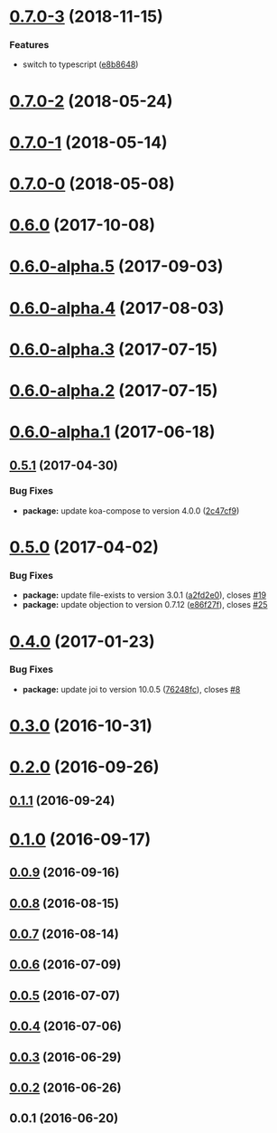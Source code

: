 # [0.7.0-3](https://github.com/komapijs/komapi/compare/v0.7.0-2...v0.7.0-3) (2018-11-15)


### Features

* switch to typescript ([e8b8648](https://github.com/komapijs/komapi/commit/e8b8648))



# [0.7.0-2](https://github.com/komapijs/komapi/compare/v0.7.0-1...v0.7.0-2) (2018-05-24)



# [0.7.0-1](https://github.com/komapijs/komapi/compare/v0.7.0-0...v0.7.0-1) (2018-05-14)



# [0.7.0-0](https://github.com/komapijs/komapi/compare/v0.6.0...v0.7.0-0) (2018-05-08)



# [0.6.0](https://github.com/komapijs/komapi/compare/v0.6.0-alpha.5...v0.6.0) (2017-10-08)



# [0.6.0-alpha.5](https://github.com/komapijs/komapi/compare/v0.6.0-alpha.4...v0.6.0-alpha.5) (2017-09-03)



# [0.6.0-alpha.4](https://github.com/komapijs/komapi/compare/v0.6.0-alpha.3...v0.6.0-alpha.4) (2017-08-03)



# [0.6.0-alpha.3](https://github.com/komapijs/komapi/compare/v0.6.0-alpha.2...v0.6.0-alpha.3) (2017-07-15)



# [0.6.0-alpha.2](https://github.com/komapijs/komapi/compare/v0.6.0-alpha.1...v0.6.0-alpha.2) (2017-07-15)



# [0.6.0-alpha.1](https://github.com/komapijs/komapi/compare/v0.5.1...v0.6.0-alpha.1) (2017-06-18)



## [0.5.1](https://github.com/komapijs/komapi/compare/v0.5.0...v0.5.1) (2017-04-30)


### Bug Fixes

* **package:** update koa-compose to version 4.0.0 ([2c47cf9](https://github.com/komapijs/komapi/commit/2c47cf9))



# [0.5.0](https://github.com/komapijs/komapi/compare/v0.4.0...v0.5.0) (2017-04-02)


### Bug Fixes

* **package:** update file-exists to version 3.0.1 ([a2fd2e0](https://github.com/komapijs/komapi/commit/a2fd2e0)), closes [#19](https://github.com/komapijs/komapi/issues/19)
* **package:** update objection to version 0.7.12 ([e86f27f](https://github.com/komapijs/komapi/commit/e86f27f)), closes [#25](https://github.com/komapijs/komapi/issues/25)



# [0.4.0](https://github.com/komapijs/komapi/compare/v0.3.0...v0.4.0) (2017-01-23)


### Bug Fixes

* **package:** update joi to version 10.0.5 ([76248fc](https://github.com/komapijs/komapi/commit/76248fc)), closes [#8](https://github.com/komapijs/komapi/issues/8)



# [0.3.0](https://github.com/komapijs/komapi/compare/v0.2.0...v0.3.0) (2016-10-31)



# [0.2.0](https://github.com/komapijs/komapi/compare/v0.1.1...v0.2.0) (2016-09-26)



## [0.1.1](https://github.com/komapijs/komapi/compare/v0.1.0...v0.1.1) (2016-09-24)



# [0.1.0](https://github.com/komapijs/komapi/compare/v0.0.9...v0.1.0) (2016-09-17)



## [0.0.9](https://github.com/komapijs/komapi/compare/v0.0.8...v0.0.9) (2016-09-16)



## [0.0.8](https://github.com/komapijs/komapi/compare/v0.0.7...v0.0.8) (2016-08-15)



## [0.0.7](https://github.com/komapijs/komapi/compare/v0.0.6...v0.0.7) (2016-08-14)



## [0.0.6](https://github.com/komapijs/komapi/compare/v0.0.5...v0.0.6) (2016-07-09)



## [0.0.5](https://github.com/komapijs/komapi/compare/v0.0.4...v0.0.5) (2016-07-07)



## [0.0.4](https://github.com/komapijs/komapi/compare/v0.0.3...v0.0.4) (2016-07-06)



## [0.0.3](https://github.com/komapijs/komapi/compare/v0.0.2...v0.0.3) (2016-06-29)



## [0.0.2](https://github.com/komapijs/komapi/compare/v0.0.1...v0.0.2) (2016-06-26)



## 0.0.1 (2016-06-20)



